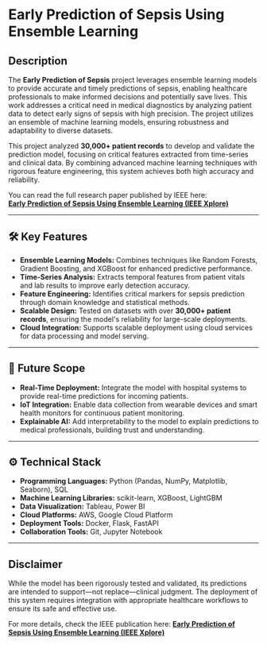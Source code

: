 # Early Prediction of Sepsis Using Ensemble Learning

## Description
The **Early Prediction of Sepsis** project leverages ensemble learning models to provide accurate and timely predictions of sepsis, enabling healthcare professionals to make informed decisions and potentially save lives. This work addresses a critical need in medical diagnostics by analyzing patient data to detect early signs of sepsis with high precision. The project utilizes an ensemble of machine learning models, ensuring robustness and adaptability to diverse datasets.

This project analyzed **30,000+ patient records** to develop and validate the prediction model, focusing on critical features extracted from time-series and clinical data. By combining advanced machine learning techniques with rigorous feature engineering, this system achieves both high accuracy and reliability.

You can read the full research paper published by IEEE here:  
[**Early Prediction of Sepsis Using Ensemble Learning (IEEE Xplore)**](https://ieeexplore.ieee.org/document/10489253)

---

## 🛠️ Key Features
- **Ensemble Learning Models:** Combines techniques like Random Forests, Gradient Boosting, and XGBoost for enhanced predictive performance.
- **Time-Series Analysis:** Extracts temporal features from patient vitals and lab results to improve early detection accuracy.
- **Feature Engineering:** Identifies critical markers for sepsis prediction through domain knowledge and statistical methods.
- **Scalable Design:** Tested on datasets with over **30,000+ patient records**, ensuring the model's reliability for large-scale deployments.
- **Cloud Integration:** Supports scalable deployment using cloud services for data processing and model serving.

---

## 🔮 Future Scope
- **Real-Time Deployment:** Integrate the model with hospital systems to provide real-time predictions for incoming patients.
- **IoT Integration:** Enable data collection from wearable devices and smart health monitors for continuous patient monitoring.
- **Explainable AI:** Add interpretability to the model to explain predictions to medical professionals, building trust and understanding.

---

## ⚙️ Technical Stack
- **Programming Languages:** Python (Pandas, NumPy, Matplotlib, Seaborn), SQL
- **Machine Learning Libraries:** scikit-learn, XGBoost, LightGBM
- **Data Visualization:** Tableau, Power BI
- **Cloud Platforms:** AWS, Google Cloud Platform
- **Deployment Tools:** Docker, Flask, FastAPI
- **Collaboration Tools:** Git, Jupyter Notebook

---

## Disclaimer
While the model has been rigorously tested and validated, its predictions are intended to support—not replace—clinical judgment. The deployment of this system requires integration with appropriate healthcare workflows to ensure its safe and effective use.

For more details, check the IEEE publication here: [**Early Prediction of Sepsis Using Ensemble Learning (IEEE Xplore)**](https://ieeexplore.ieee.org/document/10489253)
